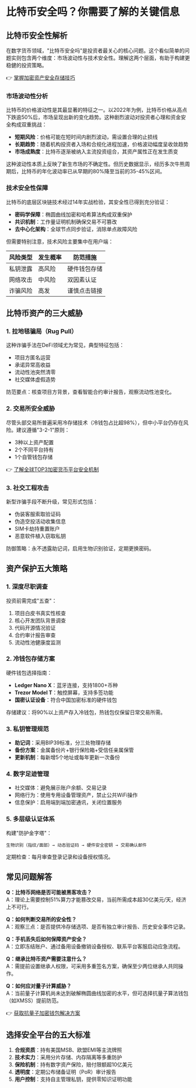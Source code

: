 # 比特币安全吗？你需要了解的关键信息

## 比特币安全性解析

在数字货币领域，"比特币安全吗"是投资者最关心的核心问题。这个看似简单的问题实则包含两个维度：市场波动性与技术安全性。理解这两个层面，有助于构建更稳健的投资策略。

👉 [掌握加密资产安全存储技巧](https://bit.ly/okx_welcome)

### 市场波动性分析

比特币的价格波动性是其最显著的特征之一。以2022年为例，比特币价格从高点下跌逾50%后，市场呈现出新的变化趋势。这种剧烈波动对投资者心理和资金安全构成双重挑战：

- **短期风险**：价格可能在短时间内剧烈波动，需设置合理的止损线
- **长期趋势**：随着机构投资者入场和合规化进程加速，价格波动幅度呈收敛趋势
- **市场成熟度**：比特币逐渐被纳入主流投资组合，其资产属性正在发生质变

这种波动性本质上反映了新生市场的不确定性。但历史数据显示，经历多次牛熊周期后，比特币的年化波动率已从早期的80%降至当前的35-45%区间。

### 技术安全性保障

比特币的底层区块链技术经过14年实战检验，其安全性已得到充分验证：

- **密码学保障**：椭圆曲线加密和哈希算法构成双重保护
- **共识机制**：工作量证明机制确保交易不可篡改
- **去中心化架构**：全球节点同步验证，消除单点故障风险

但需要特别注意，技术风险主要集中在用户端：

| 风险类型 | 发生概率 | 防范措施 |
|---------|----------|----------|
| 私钥泄露 | 高风险 | 硬件钱包存储 |
| 网络攻击 | 中风险 | 双因素认证 |
| 诈骗风险 | 高发 | 谨慎点击链接 |

## 比特币资产的三大威胁

### 1. 拉地毯骗局（Rug Pull）

这种诈骗手法在DeFi领域尤为常见，典型特征包括：

- 项目方匿名运营
- 承诺异常高收益
- 流动性池突然清零
- 社交媒体虚假造势

防范要点：核查项目方背景，查看智能合约审计报告，观察流动性池变化。

### 2. 交易所安全威胁

尽管头部交易所普遍采用冷存储技术（冷钱包占比超98%），但中小平台仍存在风险。建议遵循"3-2-1"原则：

- 3种以上资产配置
- 2个不同平台持有
- 1个自管钱包存储

👉 [了解全球TOP3加密货币平台安全机制](https://bit.ly/okx_welcome)

### 3. 社交工程攻击

新型诈骗手段不断升级，常见形式包括：

- 伪装客服索取验证码
- 伪造空投活动收集信息
- SIM卡劫持重置账户
- 恶意软件植入窃取私钥

防御策略：永不透露助记词，启用生物识别验证，定期更换密码。

## 资产保护五大策略

### 1. 深度尽职调查

投资前需完成"五查"：

1. 项目白皮书真实性核查
2. 核心开发团队背景调查
3. 代码开源情况验证
4. 合约审计报告审查
5. 流动性池健康度监测

### 2. 冷钱包存储方案

硬件钱包选择指南：

- **Ledger Nano X**：蓝牙连接，支持1800+币种
- **Trezor Model T**：触控屏幕，支持多签功能
- **国密认证设备**：符合中国加密标准的硬件钱包

存储建议：将90%以上资产存入冷钱包，热钱包仅保留日常交易所需。

### 3. 私钥管理规范

- **助记词**：采用BIP39标准，分三处物理存储
- **备份方案**：金属备份片+银行保险箱+受信任亲属保管
- **更新机制**：每新增5个地址或每年更新一次备份

### 4. 数字足迹管理

- 社交媒体：避免展示账户余额、交易记录
- 网络行为：使用专用设备管理资产，禁止公共WiFi操作
- 信息保护：启用端到端加密通讯，关闭位置服务

### 5. 多层级认证体系

构建"防护金字塔"：

```
生物识别（指纹/面部）→ 动态验证码 → 硬件安全密钥 → 交易确认邮件
```

定期检查：每月审查登录记录和设备授权情况。

## 常见问题解答

**Q：比特币网络是否可能被黑客攻击？**  
A：理论上需要控制51%算力才能篡改交易，当前所需成本超30亿美元/天，经济上不可行。

**Q：如何判断交易所的安全性？**  
A：观察三点：是否提供冷存储选项、是否有独立审计报告、历史安全事件记录。

**Q：手机丢失后如何保障资产安全？**  
A：立即冻结账户、通过备用设备撤销设备授权、联系平台客服启动应急流程。

**Q：继承比特币资产需要注意什么？**  
A：需提前设置继承人权限，可采用多重签名方案，确保至少两位继承人共同操作。

**Q：如何应对量子计算威胁？**  
A：当前量子计算机尚未达到破解椭圆曲线加密的水平，但可选择抗量子算法钱包（如XMSS）提前防范。

👉 [获取抗量子加密钱包解决方案](https://bit.ly/okx_welcome)

## 选择安全平台的五大标准

1. **合规资质**：持有美国MSB、欧盟EMI等主流牌照
2. **技术实力**：采用分片存储、内存隔离等多重防护
3. **保险机制**：持有数字资产保险，赔付限额超10亿美元
4. **透明度**：定期公布储备证明（PoR）审计报告
5. **用户控制**：支持自主管理私钥，提供零知识证明功能
